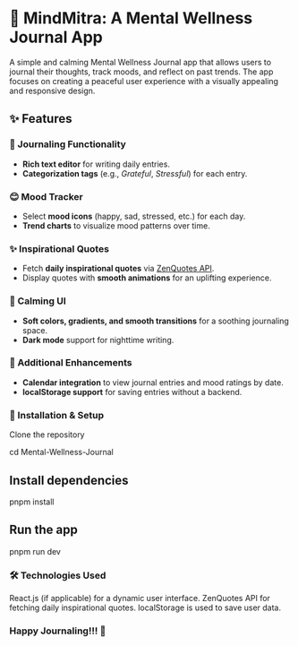# 🌿 MindMitra: A Mental Wellness Journal App
A simple and calming Mental Wellness Journal app that allows users to journal their thoughts, track moods, and reflect on past trends. The app focuses on creating a peaceful user experience with a visually appealing and responsive design.
## ✨ Features


### 📝 Journaling Functionality  
- **Rich text editor** for writing daily entries.  
- **Categorization tags** (e.g., *Grateful*, *Stressful*) for each entry.  

### 😊 Mood Tracker  
- Select **mood icons** (happy, sad, stressed, etc.) for each day.  
- **Trend charts** to visualize mood patterns over time.  

### ✨ Inspirational Quotes  
- Fetch **daily inspirational quotes** via [ZenQuotes API](https://zenquotes.io/).  
- Display quotes with **smooth animations** for an uplifting experience.  

### 🎨 Calming UI  
- **Soft colors, gradients, and smooth transitions** for a soothing journaling space.  
- **Dark mode** support for nighttime writing.  

### 📌 Additional Enhancements  
- **Calendar integration** to view journal entries and mood ratings by date.  
- **localStorage support** for saving entries without a backend.
  
### 🚀 Installation & Setup
Clone the repository

cd Mental-Wellness-Journal
## Install dependencies 
 pnpm install
## Run the app
pnpm run dev
### 🛠️ Technologies Used
React.js (if applicable) for a dynamic user interface.
ZenQuotes API for fetching daily inspirational quotes.
localStorage is used to save user data.

### Happy Journaling!!! 💙

